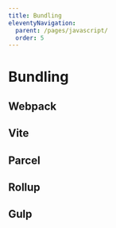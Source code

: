 ```yaml
---
title: Bundling
eleventyNavigation:
  parent: /pages/javascript/
  order: 5
---
```


# Bundling

## Webpack

## Vite

## Parcel

## Rollup

## Gulp
